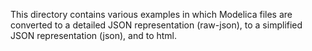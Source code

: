 This directory contains various examples
in which Modelica files are converted to a detailed JSON representation (raw-json),
to a simplified JSON representation (json), and to html.
